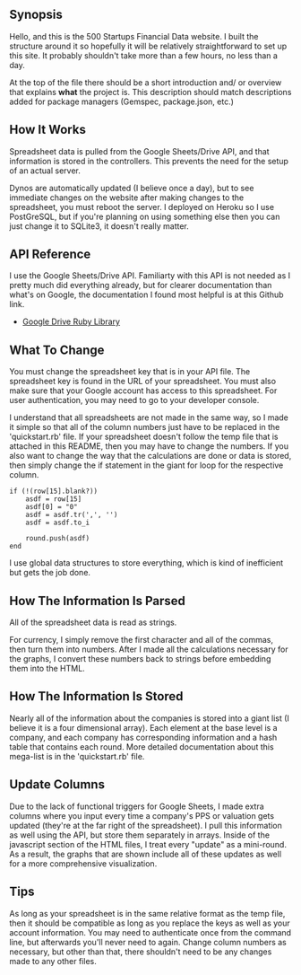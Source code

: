 ## Synopsis

Hello, and this is the 500 Startups Financial Data website. I built the structure around it so hopefully it will be relatively straightforward to set up this site. It probably shouldn't take more than a few hours, no less than a day.

At the top of the file there should be a short introduction and/ or overview that explains **what** the project is. This description should match descriptions added for package managers (Gemspec, package.json, etc.)

## How It Works

Spreadsheet data is pulled from the Google Sheets/Drive API, and that information is stored in the controllers. This prevents the need for the setup of an actual server. 

Dynos are automatically updated (I believe once a day), but to see immediate changes on the website after making changes to the spreadsheet, you must reboot the server. I deployed on Heroku so I use PostGreSQL, but if you're planning on using something else then you can just change it to SQLite3, it doesn't really matter.

## API Reference

I use the Google Sheets/Drive API. Familiarty with this API is not needed as I pretty much did everything already, but for clearer documentation than what's on Google, the documentation I found most helpful is at this Github link.

* [Google Drive Ruby Library](https://github.com/gimite/google-drive-ruby)

## What To Change

You must change the spreadsheet key that is in your API file. The spreadsheet key is found in the URL of your spreadsheet. You must also make sure that your Google account has access to this spreadsheet. For user authentication, you may need to go to your developer console.

I understand that all spreadsheets are not made in the same way, so I made it simple so that all of the column numbers just have to be replaced in the 'quickstart.rb' file. If your spreadsheet doesn't follow the temp file that is attached in this README, then you may have to change the numbers. If you also want to change the way that the calculations are done or data is stored, then simply change the if statement in the giant for loop for the respective column.

```
if (!(row[15].blank?))
	asdf = row[15]
	asdf[0] = "0"
	asdf = asdf.tr(',', '')
	asdf = asdf.to_i

	round.push(asdf)
end
```

I use global data structures to store everything, which is kind of inefficient but gets the job done.

## How The Information Is Parsed

All of the spreadsheet data is read as strings. 

For currency, I simply remove the first character and all of the commas, then turn them into numbers. After I made all the calculations necessary for the graphs, I convert these numbers back to strings before embedding them into the HTML.

## How The Information Is Stored

Nearly all of the information about the companies is stored into a giant list (I believe it is a four dimensional array). Each element at the base level is a company, and each company has corresponding information and a hash table that contains each round. More detailed documentation about this mega-list is in the 'quickstart.rb' file.

## Update Columns

Due to the lack of functional triggers for Google Sheets, I made extra columns where you input every time a company's PPS or valuation gets updated (they're at the far right of the spreadsheet). I pull this information as well using the API, but store them separately in arrays. Inside of the javascript section of the HTML files, I treat every "update" as a mini-round. As a result, the graphs that are shown include all of these updates as well for a more comprehensive visualization.

## Tips

As long as your spreadsheet is in the same relative format as the temp file, then it should be compatible as long as you replace the keys as well as your account information. You may need to authenticate once from the command line, but afterwards you'll never need to again. Change column numbers as necessary, but other than that, there shouldn't need to be any changes made to any other files.
